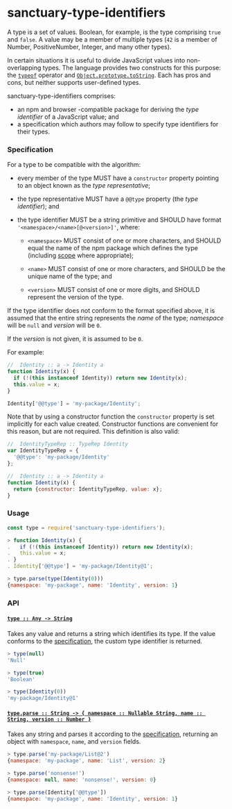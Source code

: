 # sanctuary-type-identifiers

A type is a set of values. Boolean, for example, is the type comprising
`true` and `false`. A value may be a member of multiple types (`42` is a
member of Number, PositiveNumber, Integer, and many other types).

In certain situations it is useful to divide JavaScript values into
non-overlapping types. The language provides two constructs for this
purpose: the [`typeof`][1] operator and [`Object.prototype.toString`][2].
Each has pros and cons, but neither supports user-defined types.

sanctuary-type-identifiers comprises:

  - an npm and browser -compatible package for deriving the
    _type identifier_ of a JavaScript value; and
  - a specification which authors may follow to specify type
    identifiers for their types.

### Specification

For a type to be compatible with the algorithm:

  - every member of the type MUST have a `constructor` property
    pointing to an object known as the _type representative_;

  - the type representative MUST have a `@@type` property
    (the _type identifier_); and

  - the type identifier MUST be a string primitive and SHOULD have
    format `'<namespace>/<name>[@<version>]'`, where:

      - `<namespace>` MUST consist of one or more characters, and
        SHOULD equal the name of the npm package which defines the
        type (including [scope][3] where appropriate);

      - `<name>` MUST consist of one or more characters, and SHOULD
        be the unique name of the type; and

      - `<version>` MUST consist of one or more digits, and SHOULD
        represent the version of the type.

If the type identifier does not conform to the format specified above,
it is assumed that the entire string represents the _name_ of the type;
_namespace_ will be `null` and _version_ will be `0`.

If the _version_ is not given, it is assumed to be `0`.

For example:

```javascript
//  Identity :: a -> Identity a
function Identity(x) {
  if (!(this instanceof Identity)) return new Identity(x);
  this.value = x;
}

Identity['@@type'] = 'my-package/Identity';
```

Note that by using a constructor function the `constructor` property is set
implicitly for each value created. Constructor functions are convenient for
this reason, but are not required. This definition is also valid:

```javascript
//  IdentityTypeRep :: TypeRep Identity
var IdentityTypeRep = {
  '@@type': 'my-package/Identity'
};

//  Identity :: a -> Identity a
function Identity(x) {
  return {constructor: IdentityTypeRep, value: x};
}
```

### Usage

```javascript
const type = require('sanctuary-type-identifiers');
```

```javascript
> function Identity(x) {
.   if (!(this instanceof Identity)) return new Identity(x);
.   this.value = x;
. }
. Identity['@@type'] = 'my-package/Identity@1';

> type.parse(type(Identity(0)))
{namespace: 'my-package', name: 'Identity', version: 1}
```

### API

<h4 name="type"><code><a href="https://github.com/sanctuary-js/sanctuary-type-identifiers/blob/v2.0.1/index.js#L138">type :: Any -> String</a></code></h4>

Takes any value and returns a string which identifies its type. If the
value conforms to the [specification][4], the custom type identifier is
returned.

```javascript
> type(null)
'Null'

> type(true)
'Boolean'

> type(Identity(0))
'my-package/Identity@1'
```

<h4 name="type.parse"><code><a href="https://github.com/sanctuary-js/sanctuary-type-identifiers/blob/v2.0.1/index.js#L163">type.parse :: String -> { namespace :: Nullable String, name :: String, version :: Number }</a></code></h4>

Takes any string and parses it according to the [specification][4],
returning an object with `namespace`, `name`, and `version` fields.

```javascript
> type.parse('my-package/List@2')
{namespace: 'my-package', name: 'List', version: 2}

> type.parse('nonsense!')
{namespace: null, name: 'nonsense!', version: 0}

> type.parse(Identity['@@type'])
{namespace: 'my-package', name: 'Identity', version: 1}
```

[1]: https://developer.mozilla.org/en-US/docs/Web/JavaScript/Reference/Operators/typeof
[2]: https://developer.mozilla.org/en-US/docs/Web/JavaScript/Reference/Global_Objects/Object/toString
[3]: https://docs.npmjs.com/misc/scope
[4]: #specification
